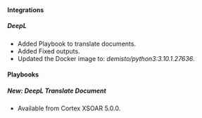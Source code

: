 
#### Integrations
##### DeepL
- Added Playbook to translate documents.
- Added Fixed outputs.
- Updated the Docker image to: *demisto/python3:3.10.1.27636*.

#### Playbooks
##### New: DeepL Translate Document
-  Available from Cortex XSOAR 5.0.0.
